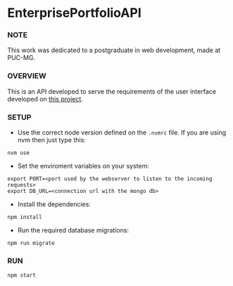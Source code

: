 # EnterprisePortfolioAPI

### NOTE

This work was dedicated to a postgraduate in web development, made at PUC-MG.

### OVERVIEW

This is an API developed to serve the requirements of the user interface developed on [this project](https://github.com/mNalon/EnterprisePortfolioManager). 

### SETUP

- Use the correct node version defined on the `.nvmrc` file. If you are using nvm then just type this:

```
nvm use
```

- Set the enviroment variables on your system:

```
export PORT=<port used by the webserver to listen to the incoming requests>
export DB_URL=<connection url with the mongo db>
```

- Install the dependencies:

```
npm install
```

- Run the required database migrations:

```
npm run migrate
```

### RUN

```
npm start
``` 

